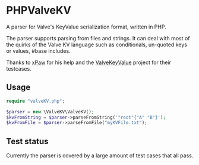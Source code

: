 # PHPValveKV
A parser for Valve's KeyValue serialization format, written in PHP.

The parser supports parsing from files and strings. It can deal with most of the quirks of the Valve KV language such as conditionals, un-quoted keys or values, #base includes.

Thanks to [xPaw](https://github.com/xPaw) for his help and the [ValveKeyValue](https://github.com/SteamDatabase/ValveKeyValue) project for their testcases.

## Usage
```php
require "valveKV.php";

$parser = new \ValveKV\ValveKV();
$kvFromString = $parser->parseFromString('"root"{"A" "B"}');
$kvFromFile = $parser->parseFromFile("myKVFile.txt");
```

## Test status
Currently the parser is covered by a large amount of test cases that all pass.
